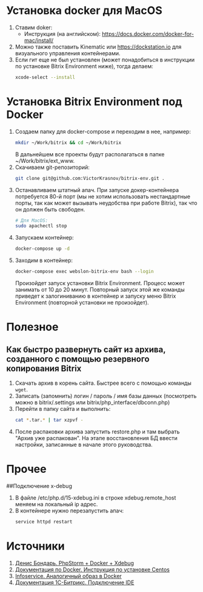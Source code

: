 # Установка docker для MacOS

1.  Ставим doker:
    - Инструкция (на английском): https://docs.docker.com/docker-for-mac/install/
1.  Можно также поставить Kinematic или https://dockstation.io для визуального управления контейнерами.
1.  Если гит еще не был установлен (может понадобиться в инструкции по установке Bitrix Environment ниже), тогда делаем:
    ```bash
    xcode-select --install
    ```

# Установка Bitrix Environment под Docker

1.  Создаем папку для docker-compose и переходим в нее, например:
    ```bash
    mkdir ~/Work/bitrix && cd ~/Work/bitrix
    ```
    В дальнейшем все проекты будут располагаться в папке ~/Work/bitrix/ext_www.
1.  Скачиваем git-репозиторий:
    ```bash
    git clone git@github.com:VictorKrasnov/bitrix-env.git .
    ```
1.  Останавливаем штатный апач. При запуске докер-контейнера потребуется 80-й порт (мы не хотим использовать нестандартные порты, так как может вызывать неудобства при работе Bitrix), так что он должен быть свободен.
    ```bash
    # Для MacOS:
    sudo apachectl stop
    ```
1.  Запускаем контейнер:
    ```bash
    docker-compose up -d
    ```
1.  Заходим в контейнер:
    ```bash
    docker-compose exec webslon-bitrix-env bash --login
    ```
    Произойдет запуск установки Bitrix Environment. Процесс может занимать от 10 до 20 минут.
    Повторный запуск этой же команды приведет к залогиниванию в контейнер и запуску меню Bitrix Environment (повторной установки не произойдет).

# Полезное

## Как быстро развернуть сайт из архива, созданного с помощью резервного копирования Bitrix

1.  Скачать архив в корень сайта. Быстрее всего с помощью команды `wget`.
1.  Записать (запомнить) логин / пароль / имя базы данных (посмотреть можно в bitrix/.settings или bitrix/php_interface/dbconn.php)
1.  Перейти в папку сайта и выполнить:
    ```bash
    cat *.tar.* | tar xzpvf -
    ```
1.  После распаковки архива запустить restore.php и там выбрать "Архив уже распакован". На этапе восстановления БД ввести настройки, записанные в начале этого руководства.

# Прочее

##Подключение x-debug

1. В файле /etc/php.d/15-xdebug.ini в строке xdebug.remote_host меняем на локальный ip адрес.
1. В контейнере нужно перезапустить апач: 
    ```bash
    service httpd restart
    ```

# Источники
1. [Денис Бондарь. PhpStorm + Docker + Xdebug](https://blog.denisbondar.com/post/phpstorm_docker_xdebug)
1. [Документация по Docker. Инструкция по установке Centos](https://docs.docker.com/samples/library/centos/)
1. [Infoservice. Аналогичный образ в Docker](https://bitbucket.org/Infoservice_web/bitrix-env7-docker/)
1. [Документация 1С-Битрикс. Подключение IDE](https://dev.1c-bitrix.ru/learning/course/index.php?COURSE_ID=37&LESSON_ID=8901&LESSON_PATH=3908.8809.8877.8901)
